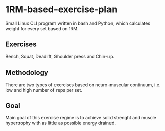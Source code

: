 # 1RM-based-exercise-plan
Small Linux CLI program written in bash and Python, 
which calculates weight for every set based on 1RM.
## Exercises
Bench, Squat, Deadlift, Shoulder press and Chin-up.
## Methodology
There are two types of exercises based on neuro-muscular continuum,
i.e. low and high number of reps per set. 
## Goal
Main goal of this exercise regime is to achieve solid strenght and muscle hypertrophy
with as little as possible energy drained.

